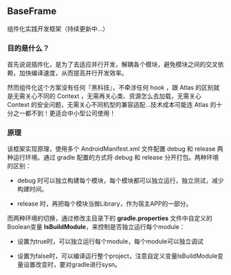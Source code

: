 ## BaseFrame

组件化实践开发框架（持续更新中...）

### 目的是什么？
首先说说插件化，是为了去适应并行开发，解耦各个模块，避免模块之间的交叉依赖，加快编译速度，从而提高并行开发效率。

然而组件化这个方案没有任何『黑科技』，不牵涉任何 hook ，跟 Atlas 的区别就是无需关心不同的 Context ，无需再关心类、资源怎么去加载，无需关心 Context 的安全问题，无需关心不同机型的兼容适配...技术成本可能连 Atlas 的十分之一都不到！更适合中小型公司使用！

### 原理
该框架实现原理，使用多个 AndroidManifest.xml 文件配置 debug 和 release 两种运行环境。通过 gradle 配置的方式将 debug 和 release 分开打包。两种环境的区别：

* debug 时可以独立构建每个模块，每个模块都可以独立运行，独立测试，减少构建时间。

* release 时，再把每个模块当做Library，作为宿主APP的一部分。

而两种环境的切换，通过修改主目录下的 **gradle.properties** 文件中自定义的Boolean变量 **IsBuildModule**，来控制是否独立运行每个module：

* 设置为true时，可以独立运行每个module，每个module可以独立调试

* 设置为false时，可以编译运行整个project，注意自定义变量IsBuildModule变量设置改变时，要对gradle进行sysn。
